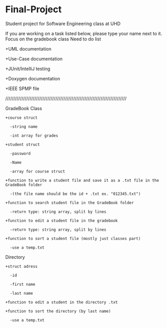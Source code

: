 # Final-Project
Student project for Software Engineering class at UHD

If you are working on a task listed below, please type your name next to it. Focus on the gradebook class
Need to do list

  +UML documentation

  +Use-Case documentation
       
  +JUnit/IntelliJ testing
  
  +Doxygen documentation
  
  +IEEE SPMP file
  
  ///////////////////////////////////////////////////////////////////////////

  
  GradeBook Class

    +course struct

      -string name

      -int array for grades

    +student struct

      -password

      -Name

      -array for course struct

    +function to write a student file and save it as a .txt file in the GradeBook folder
    
      -(the file name should be the id + .txt ex. "012345.txt")

    +function to search student file in the GradeBook folder

      -return type: string array, split by lines

    +function to edit a student file in the gradebook

      -return type: string array, split by lines
     
    +function to sort a student file (mostly just classes part)
    
      -use a temp.txt
   
   Directory
  
    +struct adress
   
      -id
  
      -first name
  
      -last name
  
    +function to edit a student in the directory .txt
    
    +function to sort the directory (by last name)
    
      -use a temp.txt

    
